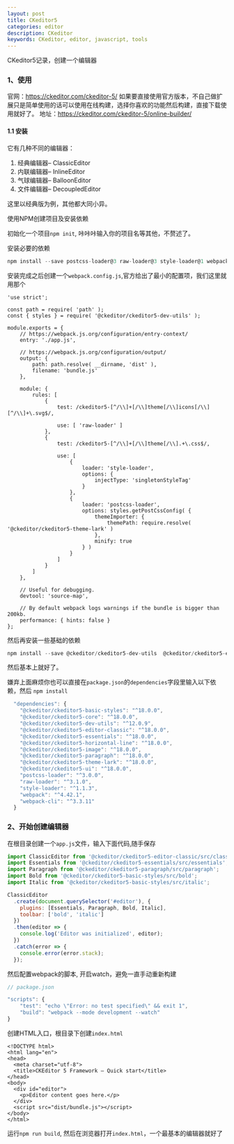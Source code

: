 ```yaml
---
layout: post
title: CKeditor5
categories: editor
description: CKeditor
keywords: CKeditor, editor, javascript, tools
---
```


CKeditor5记录，创建一个编辑器

### 1、使用

官网：https://ckeditor.com/ckeditor-5/
如果要直接使用官方版本，不自己做扩展只是简单使用的话可以使用在线构建，选择你喜欢的功能然后构建，直接下载使用就好了。
地址：https://ckeditor.com/ckeditor-5/online-builder/

#### 1.1 安装
它有几种不同的编辑器：

1. 经典编辑器– ClassicEditor
2. 内联编辑器– InlineEditor
3. 气球编辑器– BalloonEditor
4. 文件编辑器– DecoupledEditor

这里以经典版为例，其他都大同小异。

使用NPM创建项目及安装依赖

初始化一个项目`npm init`, 咔咔咔输入你的项目名等其他，不赘述了。

安装必要的依赖
```js
npm install --save postcss-loader@3 raw-loader@3 style-loader@1 webpack@4 webpack-cli@3
```
安装完成之后创建一个`webpack.config.js`,官方给出了最小的配置项，我们这里就用那个
```
'use strict';

const path = require( 'path' );
const { styles } = require( '@ckeditor/ckeditor5-dev-utils' );

module.exports = {
    // https://webpack.js.org/configuration/entry-context/
    entry: './app.js',

    // https://webpack.js.org/configuration/output/
    output: {
        path: path.resolve( __dirname, 'dist' ),
        filename: 'bundle.js'
    },

    module: {
        rules: [
            {
                test: /ckeditor5-[^/\\]+[/\\]theme[/\\]icons[/\\][^/\\]+\.svg$/,

                use: [ 'raw-loader' ]
            },
            {
                test: /ckeditor5-[^/\\]+[/\\]theme[/\\].+\.css$/,

                use: [
                    {
                        loader: 'style-loader',
                        options: {
                            injectType: 'singletonStyleTag'
                        }
                    },
                    {
                        loader: 'postcss-loader',
                        options: styles.getPostCssConfig( {
                            themeImporter: {
                                themePath: require.resolve( '@ckeditor/ckeditor5-theme-lark' )
                            },
                            minify: true
                        } )
                    }
                ]
            }
        ]
    },

    // Useful for debugging.
    devtool: 'source-map',

    // By default webpack logs warnings if the bundle is bigger than 200kb.
    performance: { hints: false }
};
```
然后再安装一些基础的依赖
```js
npm install --save @ckeditor/ckeditor5-dev-utils  @ckeditor/ckeditor5-editor-classic  @ckeditor/ckeditor5-essentials  @ckeditor/ckeditor5-paragraph   @ckeditor/ckeditor5-basic-styles  @ckeditor/ckeditor5-theme-lark
```
然后基本上就好了。

嫌弃上面麻烦你也可以直接在`package.json`的`dependencies`字段里输入以下依赖，然后 `npm install`
```js
  "dependencies": {
    "@ckeditor/ckeditor5-basic-styles": "^18.0.0",
    "@ckeditor/ckeditor5-core": "^18.0.0",
    "@ckeditor/ckeditor5-dev-utils": "^12.0.9",
    "@ckeditor/ckeditor5-editor-classic": "^18.0.0",
    "@ckeditor/ckeditor5-essentials": "^18.0.0",
    "@ckeditor/ckeditor5-horizontal-line": "^18.0.0",
    "@ckeditor/ckeditor5-image": "^18.0.0",
    "@ckeditor/ckeditor5-paragraph": "^18.0.0",
    "@ckeditor/ckeditor5-theme-lark": "^18.0.0",
    "@ckeditor/ckeditor5-ui": "^18.0.0",
    "postcss-loader": "^3.0.0",
    "raw-loader": "^3.1.0",
    "style-loader": "^1.1.3",
    "webpack": "^4.42.1",
    "webpack-cli": "^3.3.11"
  }
```

### 2、开始创建编辑器
在根目录创建一个`app.js`文件，输入下面代码,随手保存
```js
import ClassicEditor from '@ckeditor/ckeditor5-editor-classic/src/classiceditor';
import Essentials from '@ckeditor/ckeditor5-essentials/src/essentials';
import Paragraph from '@ckeditor/ckeditor5-paragraph/src/paragraph';
import Bold from '@ckeditor/ckeditor5-basic-styles/src/bold';
import Italic from '@ckeditor/ckeditor5-basic-styles/src/italic';

ClassicEditor
  .create(document.querySelector('#editor'), {
    plugins: [Essentials, Paragraph, Bold, Italic],
    toolbar: ['bold', 'italic']
  })
  .then(editor => {
    console.log('Editor was initialized', editor);
  })
  .catch(error => {
    console.error(error.stack);
  });
```

然后配置webpack的脚本, 开启watch，避免一直手动重新构建
```js 
// package.json

"scripts": {
    "test": "echo \"Error: no test specified\" && exit 1",
    "build": "webpack --mode development --watch"
}
```

创建HTML入口，根目录下创建`index.html`
```
<!DOCTYPE html>
<html lang="en">
<head>
  <meta charset="utf-8">
  <title>CKEditor 5 Framework – Quick start</title>
</head>
<body>
  <div id="editor">
    <p>Editor content goes here.</p>
  </div>
  <script src="dist/bundle.js"></script>
</body>
</html>
```

运行`npm run build`, 然后在浏览器打开`index.html`，一个最基本的编辑器就好了




